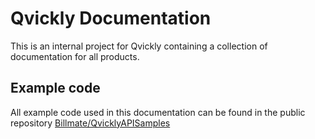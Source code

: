 # Qvickly Documentation

This is an internal project for Qvickly containing a collection of documentation for all products.






## Example code
All example code used in this documentation can be found in the public repository [Billmate/QvicklyAPISamples](https://github.com/Billmate/QvicklyAPISamples/tree/main)
